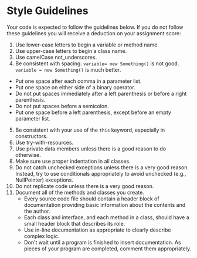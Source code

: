 Style Guidelines
================

Your code is expected to follow the guidelines below. If you do not follow these guidelines you will receive a deduction on your assignment score:

1. Use lower-case letters to begin a variable or method name.
2. Use upper-case letters to begin a class name.
3. Use camelCase not_underscores.
4. Be consistent with spacing. `variable= new Something()` is not good. `variable = new Something()` is much better.
 - Put one space after each comma in a parameter list.
 - Put one space on either side of a binary operator.
 - Do not put spaces immediately after a left parenthesis or before a right parenthesis.
 - Do not put spaces before a semicolon.
 - Put one space before a left parenthesis, except before an empty parameter list.
5. Be consistent with your use of the `this` keyword, especially in constructors.
6. Use try-with-resources.
7. Use private data members unless there is a good reason to do otherwise.
8. Make sure use proper indentation in all classes.
9. Do not catch unchecked exceptions unless there is a very good reason. Instead, try to use conditionals appropriately to avoid unchecked (e.g., NullPointer) exceptions.
10. Do not replicate code unless there is a very good reason.
11. Document all of the methods and classes you create.
    * Every source code file should contain a header block of documentation providing basic information about the contents and the author.
    * Each class and interface, and each method in a class, should have a small header block that describes its role.
    * Use in-line documentation as appropriate to clearly describe complex logic.
    * Don't wait until a program is finished to insert documentation. As pieces of your program are completed, comment them appropriately.
